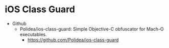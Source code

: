 # iOS Class Guard

* Github
  * Polidea/ios-class-guard: Simple Objective-C obfuscator for Mach-O executables.
    * https://github.com/Polidea/ios-class-guard
